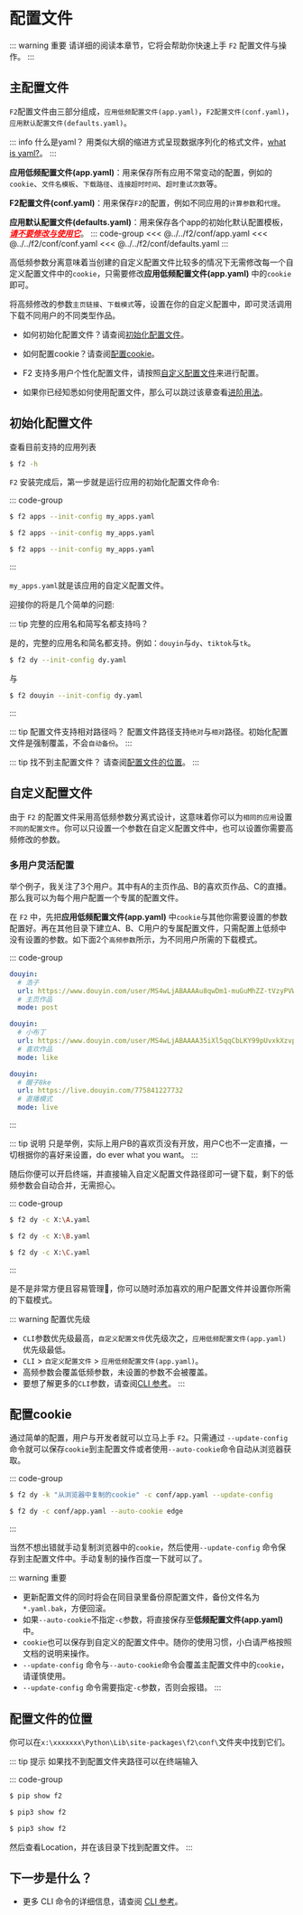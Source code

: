 # 配置文件

::: warning 重要
请详细的阅读本章节，它将会帮助你快速上手 `F2` 配置文件与操作。
:::

## 主配置文件

`F2`配置文件由三部分组成，`应用低频配置文件(app.yaml)`，`F2配置文件(conf.yaml)`，`应用默认配置文件(defaults.yaml)`。

::: info 什么是yaml？
用类似大纲的缩进方式呈现数据序列化的格式文件，[what is yaml?](https://zh.wikipedia.org/wiki/YAML)。
:::

**应用低频配置文件(app.yaml)**：用来保存所有应用不常变动的配置，例如的`cookie`、`文件名模板`、`下载路径`、`连接超时时间`、`超时重试次数`等。

**F2配置文件(conf.yaml)**：用来保存`F2`的配置，例如不同应用的`计算参数`和`代理`。

**应用默认配置文件(defaults.yaml)**：用来保存各个app的初始化默认配置模板，<font color=red><u>**_请不要修改与使用它_**</u></font>。
::: code-group
<<< @../../f2/conf/app.yaml
<<< @../../f2/conf/conf.yaml
<<< @../../f2/conf/defaults.yaml
:::


高低频参数分离意味着当创建的自定义配置文件比较多的情况下无需修改每一个自定义配置文件中的`cookie`，只需要修改**应用低频配置文件(app.yaml)** 中的`cookie`即可。

将高频修改的参数`主页链接`、`下载模式`等，设置在你的自定义配置中，即可灵活调用下载不同用户的不同类型作品。


- 如何初始化配置文件？请查阅[初始化配置文件](#初始化配置文件)。

- 如何配置cookie？请查阅[配置cookie](#配置cookie)。

- F2 支持多用户个性化配置文件，请按照[自定义配置文件](#自定义配置文件)来进行配置。

- 如果你已经知悉如何使用配置文件，那么可以跳过该章查看[进阶用法](./advance-guide)。


## 初始化配置文件

查看目前支持的应用列表
```bash
$ f2 -h
```

`F2` 安装完成后，第一步就是运行应用的初始化配置文件命令:

::: code-group

```sh [Windows]
$ f2 apps --init-config my_apps.yaml
```

```sh [Linux]
$ f2 apps --init-config my_apps.yaml
```

```sh [MacOS]
$ f2 apps --init-config my_apps.yaml
```
:::

`my_apps.yaml`就是该应用的自定义配置文件。


迎接你的将是几个简单的问题:

::: tip 完整的应用名和简写名都支持吗？

是的，完整的应用名和简名都支持。例如：`douyin`与`dy`、`tiktok`与`tk`。
```sh
$ f2 dy --init-config dy.yaml
```
与
```sh
$ f2 douyin --init-config dy.yaml
```
:::

::: tip 配置文件支持相对路径吗？
配置文件路径支持`绝对`与`相对`路径。初始化配置文件是强制覆盖，不会`自动备份`。
:::

::: tip 找不到主配置文件？
请查阅[配置文件的位置](#配置文件的位置)。
:::

## 自定义配置文件

由于 `F2` 的配置文件采用高低频参数分离式设计，这意味着你可以为`相同的应用`设置`不同的配置文件`。你可以只设置一个参数在自定义配置文件中，也可以设置你需要高频修改的参数。


### 多用户灵活配置

举个例子，我关注了3个用户。其中有A的主页作品、B的喜欢页作品、C的直播。那么我可以为每个用户配置一个专属的配置文件。

在 `F2` 中，先把**应用低频配置文件(app.yaml)** 中`cookie`与其他你需要设置的参数配置好。再在其他目录下建立A、B、C用户的专属配置文件，只需配置上低频中没有设置的参数。如下面2个`高频参数`所示，为不同用户所需的下载模式。

::: code-group

```yaml [用户A主页作品]
douyin:
  # 浩子
  url: https://www.douyin.com/user/MS4wLjABAAAAu8qwDm1-muGuMhZZ-tVzyPVWlUxIbQRNJN_9k83OhWU?vid=7263127189829307659
  # 主页作品
  mode: post
```

```yaml [用户B喜欢页作品]
douyin:
  # 小布丁
  url: https://www.douyin.com/user/MS4wLjABAAAA35iXl5qqCbLKY99pUvxkXzvpSXi8jgUbJ0zR4EuTpcHcS8PHaEb6G9yB6iKR0dNl?vid=7240082457372937511
  # 喜欢作品
  mode: like
```

```yaml [用户C直播]
douyin:
  # 醒子8ke
  url: https://live.douyin.com/775841227732
  # 直播模式
  mode: live
```
:::

::: tip 说明
只是举例，实际上用户B的喜欢页没有开放，用户C也不一定直播，一切根据你的喜好来设置，do ever what you want。
:::

随后你便可以开启终端，并直接输入自定义配置文件路径即可一键下载，剩下的低频参数会自动合并，无需担心。

::: code-group

```bash [用户A]
$ f2 dy -c X:\A.yaml
```

```bash [用户B]
$ f2 dy -c X:\B.yaml
```

```bash [用户C]
$ f2 dy -c X:\C.yaml
```
:::

是不是非常方便且容易管理🤭，你可以随时添加喜欢的用户配置文件并设置你所需的下载模式。

::: warning 配置优先级
- `CLI`参数优先级最高，`自定义配置文件`优先级次之，`应用低频配置文件(app.yaml)`优先级最低。
- `CLI` > `自定义配置文件` > `应用低频配置文件(app.yaml)`。
- 高频参数会覆盖低频参数，未设置的参数不会被覆盖。
- 要想了解更多的`CLI`参数，请查阅[CLI 参考](/cli)。
:::

## 配置cookie

通过简单的配置，用户与开发者就可以立马上手 `F2`。只需通过 `--update-config` 命令就可以保存`cookie`到主配置文件或者使用`--auto-cookie`命令自动从浏览器获取。

::: code-group

```sh [--update-config]
$ f2 dy -k "从浏览器中复制的cookie" -c conf/app.yaml --update-config
```

```sh [--auto-cookie]
$ f2 dy -c conf/app.yaml --auto-cookie edge
```
:::

当然不想出错就手动复制浏览器中的`cookie`，然后使用`--update-config` 命令保存到主配置文件中。手动复制的操作百度一下就可以了。

::: warning 重要
- 更新配置文件的同时将会在同目录里备份原配置文件，备份文件名为`*.yaml.bak`，方便回滚。
- 如果`--auto-cookie`不指定`-c`参数，将直接保存至**低频配置文件(app.yaml)** 中。
- `cookie`也可以保存到自定义的配置文件中。随你的使用习惯，小白请严格按照文档的说明来操作。
- `--update-config` 命令与`--auto-cookie`命令会覆盖主配置文件中的`cookie`，请谨慎使用。
- `--update-config` 命令需要指定`-c`参数，否则会报错。
:::


## 配置文件的位置

你可以在`x:\xxxxxxx\Python\Lib\site-packages\f2\conf\`文件夹中找到它们。

::: tip 提示
如果找不到配置文件夹路径可以在终端输入

::: code-group
```sh [Windows]
$ pip show f2
```

```sh [Linux]
$ pip3 show f2
```

```sh [MacOS]
$ pip3 show f2
```
然后查看Location，并在该目录下找到配置文件。
:::


## 下一步是什么？

- 更多 CLI 命令的详细信息，请查阅 [CLI 参考](/cli)。
